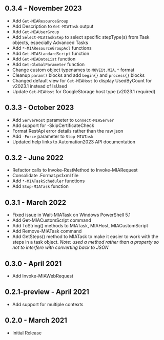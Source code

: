 ## 0.3.4 - November 2023
* Add `Get-MIAResourceGroup`
* Add Description to `Get-MIATask` output
* Add `Get-MIAUserGroup`
* Add `Select-MIATaskStep` to select specific stepType(s) from Task objects, especially Advanced Tasks
* Add `*-MIAResourceGroupAcl` functions
* Add `Get-MIAStandardScript` function
* Add `Get-MIADateList` function
* Add `Get-GlobalParameter` function
* Change custom object typenames to `MOVEit.MIA.*` format
* Cleanup `param()` blocks and add `begin{}` and `process{}` blocks
* Changed default view for `Get-MIAHost` to display UsedByCount for v2023.1 instead of IsUsed
* Update `Get-MIAHost` for GoogleStorage host type (v2023.1 required)
## 0.3.3 - October 2023
* Add `ServerHost` parameter to `Connect-MIAServer`
* Add support for -SkipCertificateCheck
* Format RestApi error details rather than the raw json
* Add `-Force` parameter to `Stop-MIATask`
* Updated help links to Automation2023 API documentation
## 0.3.2 - June 2022
* Refactor calls to Invoke-RestMethod to Invoke-MIARequest
* Consolidate .Format.ps1xml file
* Add `*-MIATaskScheduler` functions
* Add `Stop-MIATask` function
## 0.3.1 - March 2022
* Fixed issue in Wait-MIATask on Windows PowerShell 5.1
* Add Get-MIACustomScript command
* Add ToString() methods to MIATask, MIAHost, MIACustomScript
* Add Remove-MIATask command
* Add GetSteps() method to MIATask to make it easier to work with the steps in a task object.  *Note: used a method rather than a property so not to interfere with converting back to JSON*  
## 0.3.0 - April 2021
* Add Invoke-MIAWebRequest
## 0.2.1-preview - April 2021
* Add support for multiple contexts
## 0.2.0 - March 2021
* Initial Release